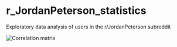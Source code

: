 # r_JordanPeterson_statistics
Exploratory data analysis of users in the r/JordanPeterson subreddit

 ![Correlation matrix](https://i.imgur.com/50k8SBW.png)

